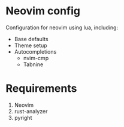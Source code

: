 # Neovim config

Configuration for neovim using lua, including:
- Base defaults
- Theme setup
- Autocompletions
    - nvim-cmp
    - Tabnine

# Requirements

1. Neovim
2. rust-analyzer
3. pyright



